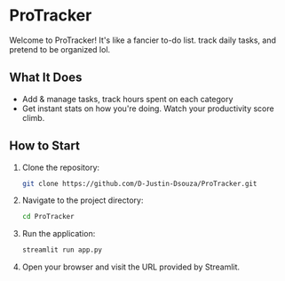 # ProTracker

Welcome to ProTracker! It's like a fancier to-do list. track daily tasks, and pretend to be organized lol.

## What It Does

- Add & manage tasks, track hours spent on each category
- Get instant stats on how you're doing. Watch your productivity score climb.

## How to Start

1. Clone the repository:
    ```bash
    git clone https://github.com/D-Justin-Dsouza/ProTracker.git
    ```
2. Navigate to the project directory:
    ```bash
    cd ProTracker
    ```
4. Run the application:
    ```bash
    streamlit run app.py
    ```
5. Open your browser and visit the URL provided by Streamlit.

